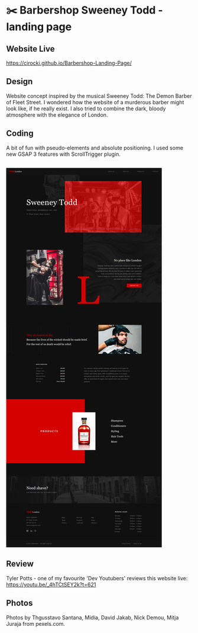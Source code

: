 # :scissors: Barbershop Sweeney Todd - landing page

## Website Live

https://cirocki.github.io/Barbershop-Landing-Page/

## Design

Website concept inspired by the musical Sweeney Todd: The Demon Barber of Fleet Street.
I wondered how the website of a murderous barber might look like, if he really exist.
I also tried to combine the dark, bloody atmosphere with the elegance of London.

## Coding

A bit of fun with pseudo-elements and absolute positioning. I used some new GSAP 3 features with ScrollTrigger plugin.

##

![Website screen](https://raw.githubusercontent.com/cirocki/Barbershop-Landing-Page/master/src/img/Sweeney%20Todd%20Barber%20Website.jpg)

## Review

Tyler Potts - one of my favourite 'Dev Youtubers' reviews this website live:
https://youtu.be/_4hTCtSEY2k?t=621

## Photos

Photos by Thgusstavo Santana, Mídia, David Jakab, Nick Demou, Mitja Juraja from pexels.com.
